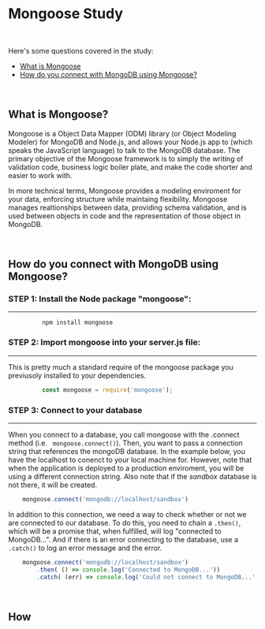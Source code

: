 # Mongoose Study

<br>

Here's some questions covered in the study:

* [What is Mongoose](#)
* [How do you connect with MongoDB using Mongoose?](#How-do-you-connect-with-MongoDB-using-Mongoose)

<br>

## What is Mongoose?
Mongoose is a Object Data Mapper (ODM) library (or Object Modeling Modeler) for MongoDB and Node.js, and allows your Node.js app to (which speaks the JavaScript language) to talk to the MongoDB database.  The primary objective of the Mongoose framework is to simply the writing of validation code, business logic boiler plate, and make the code shorter and easier to work with. 

In more technical terms, Mongoose provides a modeling enviroment for your data, enforcing structure while maintaing flexibility. Mongoose manages realtionships between data, providing schema validation, and is used between objects in code and the representation of those object in MongoDB.


<br>

## How do you connect with MongoDB using Mongoose?

<dl>

### STEP 1: Install the Node package "mongoose":
-----
<dd>

```
    npm install mongoose
```
</dd>

### STEP 2: Import mongoose into your server.js file:
------
This is pretty much a standard require of the mongoose package you previusoly installed to your dependencies.
<dd>

```JavaScript
    const mongoose = require('mongoose');                                               // require mongoose.
```
</dd>

### STEP 3: Connect to your database
-----
When you connect to a database, you call mongoose with the .connect method (i.e. ``` mongoose.connect()```). Then, you want to pass a connection string that references the mongoDB database.  In the example below, you have the localhost to conenct to your local machine for.  However, note that when the application is deployed to a production enviroment, you will be using a different connection string.  Also note that if the *sandbox* database is not there, it will be created.

```JavaScript
    mongoose.connect('mongodb://localhost/sandbox')                        // connect to local mongodb database.
```

In addition to this connection, we need a way to check whether or not we are connected to our database.  To do this, you need to chain a ```.then()```, which will be a promise that, when fulfilled, will log "connected to MongoDB...".  And if there is an error connecting to the database, use a ``` .catch()``` to log an error message and the error.

```JavaScript
    mongoose.connect('mongodb://localhost/sandbox')
        .then( () => console.log('Connected to MongoDB...'))                          // successful connection.
        .catch( (err) => console.log('Could not connect to MongoDB...', err));        // unsuccessful connection.
```


</dl>


<br>

## How

